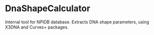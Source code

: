 # DnaShapeCalculator
Internal tool for NPIDB database. Extracts DNA shape parameters, using X3DNA and Curves+ packages.
